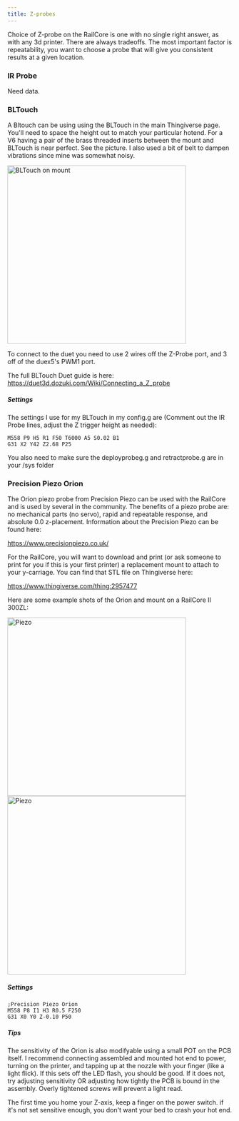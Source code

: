 ```yaml
---
title: Z-probes
--- 
```

Choice of Z-probe on the RailCore is one with no single right answer, as with any 3d printer. There are always tradeoffs.  The most important factor is repeatability, you want to choose a probe that will give you consistent results at a given location.

### IR Probe

Need data.

### BLTouch

A Bltouch can be using using the BLTouch in the main Thingiverse page.  You'll need to space the height out to match your particular hotend.  For a V6 having a pair of the brass threaded inserts between the mount and BLTouch is near perfect.  See the picture.  I also used a bit of belt to dampen vibrations since mine was somewhat noisy.

<a href="https://i.imgur.com/0miqDUb.png"><img src="https://i.imgur.com/0miqDUb.png" alt="BLTouch on mount" width="400"/></a>

To connect to the duet you need to use 2 wires off the Z-Probe port, and 3 off of the duex5's PWM1 port.

The full BLTouch Duet guide is here:
https://duet3d.dozuki.com/Wiki/Connecting_a_Z_probe

##### Settings

The settings I use for my BLTouch in my config.g are  (Comment out the IR Probe lines, adjust the Z trigger height as needed):

```
M558 P9 H5 R1 F50 T6000 A5 S0.02 B1
G31 X2 Y42 Z2.68 P25 
```

You also need to make sure the deployprobeg.g and retractprobe.g are in your /sys folder

### Precision Piezo Orion

The Orion piezo probe from Precision Piezo can be used with the RailCore and is used by several in the community. The benefits of a piezo probe are: no mechanical parts (no servo), rapid and repeatable response, and absolute 0.0 z-placement.  Information about the Precision Piezo can be found here:

https://www.precisionpiezo.co.uk/

For the RailCore, you will want to download and print (or ask someone to print for you if this is your first printer) a replacement mount to attach to your y-carriage.  You can find that STL file on Thingiverse here:

https://www.thingiverse.com/thing:2957477

Here are some example shots of the Orion and mount on a RailCore II 300ZL:

<img src="http://www.xepherys.net/Railcore/Pics/RCPiezo2.jpeg" alt="Piezo" width="400"/><img src="http://www.xepherys.net/Railcore/Pics/RCPiezo3.jpeg" alt="Piezo" width="400"/>

##### Settings

```
;Precision Piezo Orion
M558 P8 I1 H3 R0.5 F250
G31 X0 Y0 Z-0.10 P50
```

##### Tips

The sensitivity of the Orion is also modifyable using a small POT on the PCB itself.  I recommend connecting assembled and mounted hot end to power, turning on the printer, and tapping up at the nozzle with your finger (like a light flick).  If this sets off the LED flash, you should be good.  If it does not, try adjusting sensitivity OR adjusting how tightly the PCB is bound in the assembly.  Overly tightened screws will prevent a light read.

The first time you home your Z-axis, keep a finger on the power switch.  if it's not set sensitive enough, you don't want your bed to crash your hot end.
